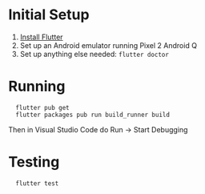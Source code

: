 # Initial Setup

1. [Install Flutter](https://flutter.dev/docs/get-started/install)
2. Set up an Android emulator running Pixel 2 Android Q
3. Set up anything else needed: `flutter doctor`

# Running

```
  flutter pub get
  flutter packages pub run build_runner build
```

Then in Visual Studio Code do Run -> Start Debugging

# Testing

```
  flutter test
```